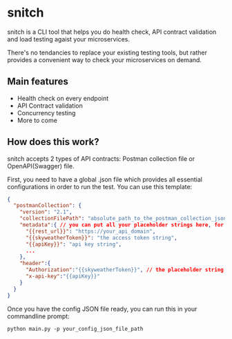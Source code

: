 # snitch
snitch is a CLI tool that helps you do health check, API contract validation and load testing agaist your microservices.

There's no tendancies to replace your existing testing tools, but rather provides a convenient way to check your microservices on demand.
## Main features
- Health check on every endpoint
- API Contract validation
- Concurrency testing
- More to come

## How does this work?
snitch accepts 2 types of API contracts: Postman collection file or OpenAPI(Swagger) file.

First, you need to have a global .json file which provides all essential configurations in order to run the test. You can use this template:
```json
{
  "postmanCollection": {
    "version": "2.1", 
    "collectionFilePath": "absolute_path_to_the_postman_collection_json_file",
    "metadata":{ // you can put all your placeholder strings here, for instance, the placeholder string for the host of the REST endpoints
      "{{rest_url}}": "https://your_api_domain",
      "{{skyweatherToken}}": "the access token string",
      "{{apiKey}}": "api key string",
      ...
    },
    "header":{
      "Authorization":"{{skyweatherToken}}", // the placeholder string will be replaced by the metadata values automatically by the script
      "x-api-key":"{{apiKey}}"
    }
  }
}
```

Once you have the config JSON file ready, you can run this in your commandline prompt:

```console 
python main.py -p your_config_json_file_path

```